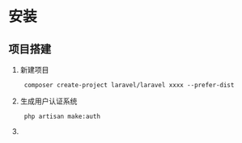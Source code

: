 # 安装 #
## 项目搭建 ##

1. 新建项目
			
		composer create-project laravel/laravel xxxx --prefer-dist
2. 生成用户认证系统

		php artisan make:auth
3. 
	
	